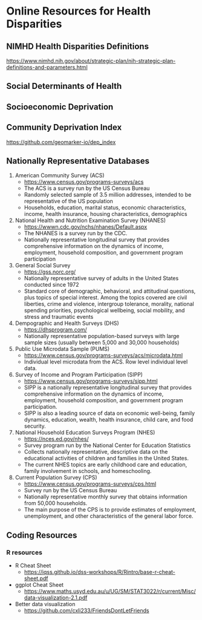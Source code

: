 # Online Resources for Health Disparities

## NIMHD Health Disparities Definitions
https://www.nimhd.nih.gov/about/strategic-plan/nih-strategic-plan-definitions-and-parameters.html

## Social Determinants of Health

## Socioeconomic Deprivation

## Community Deprivation Index
https://github.com/geomarker-io/dep_index

## Nationally Representative Databases
1. American Community Survey (ACS)
   - https://www.census.gov/programs-surveys/acs
   - The ACS is a survey run by the US Census Bureau
   - Randomly selected sample of 3.5 million addresses, intended to be representative of the US population
   - Households, education, marital status, economic characteristics, income, health insurance, housing characteristics, demographics
2. National Health and Nutrition Examination Survey (NHANES)
   - https://wwwn.cdc.gov/nchs/nhanes/Default.aspx
   - The NHANES is a survey run by the CDC.
   - Nationally representative longitudinal survey that provides comprehensive information on the dynamics of income, employment, household composition, and government program participation
3. General Social Survey
   - https://gss.norc.org/
   - Nationally representative survey of adults in the United States conducted since 1972
   - Standard core of demographic, behavioral, and attitudinal questions, plus topics of special interest. Among the topics covered are civil liberties, crime and violence, intergroup tolerance, morality, national spending priorities, psychological wellbeing, social mobility, and stress and traumatic events
4. Dempographic and Health Surveys (DHS)
   - https://dhsprogram.com/
   -  Nationally representative population-based surveys with large sample sizes (usually between 5,000 and 30,000 households)
5. Public Use Microdata Sample (PUMS)
   - https://www.census.gov/programs-surveys/acs/microdata.html
   - Individual level microdata from the ACS. Row level individual level data.
6. Survey of Income and Program Participation (SIPP)
   - https://www.census.gov/programs-surveys/sipp.html
   - SIPP is a nationally representative longitudinal survey that provides comprehensive information on the dynamics of income, employment, household composition, and government program participation.
   - SIPP is also a leading source of data on economic well-being, family dynamics, education, wealth, health insurance, child care, and food security.
7. National Household Education Surveys Program (NHES)
   - https://nces.ed.gov/nhes/
   - Survey program run by the National Center for Education Statistics
   - Collects nationally representative, descriptive data on the educational activities of children and families in the United States.
   - The current NHES topics are early childhood care and education, family involvement in schools, and homeschooling.
8. Current Population Survey (CPS)
   - https://www.census.gov/programs-surveys/cps.html
   - Survey run by the US Census Bureau
   - Nationally representative monthly survey that obtains information from 50,000 households.
   - The main purpose of the CPS is to provide estimates of employment, unemployment, and other characteristics of the general labor force.
  
## Coding Resources
### R resources
- R Cheat Sheet
   - https://iqss.github.io/dss-workshops/R/Rintro/base-r-cheat-sheet.pdf
- ggplot Cheat Sheet
   - https://www.maths.usyd.edu.au/u/UG/SM/STAT3022/r/current/Misc/data-visualization-2.1.pdf
- Better data visualization
  - https://github.com/cxli233/FriendsDontLetFriends
